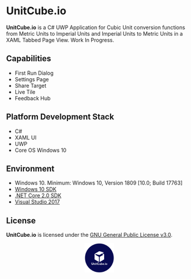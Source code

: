 # UnitCube.io
**UnitCube.io** is a C# UWP Application for Cubic Unit conversion functions from Metric Units to Imperial Units and Imperial Units to Metric Units in a XAML Tabbed Page View. Work In Progress.

## Capabilities
* First Run Dialog
* Settings Page
* Share Target
* Live Tile
* Feedback Hub

## Platform Development Stack
* C#
* XAML UI
* UWP
* Core OS Windows 10

## Environment
- Windows 10. Minimum: Windows 10, Version 1809 [10.0; Build 17763]
- [Windows 10 SDK](https://developer.microsoft.com/windows/downloads/windows-10-sdk)
- [.NET Core 2.0 SDK](https://www.microsoft.com/net/core)
- [Visual Studio 2017](https://visualstudio.microsoft.com/downloads/)

## License
**UnitCube.io** is licensed under the [GNU General Public License v3.0](/LICENSE).
<p align="center">
  <img width="80" height="80" src=icon.png>
</p>
